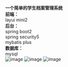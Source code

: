 **一个简单的学生档案管理系统**  
**前端：**  
layui mini2  
**后台：**  
spring boot2  
spring security5  
mybatis plus  
**数据库：**  
mysql  
![image](https://github.com/mer97/sfm-system/blob/main/img/01.png)
![image](https://github.com/mer97/sfm-system/blob/main/img/02.png)
![image](https://github.com/mer97/sft-system/blob/main/img/03.png)

